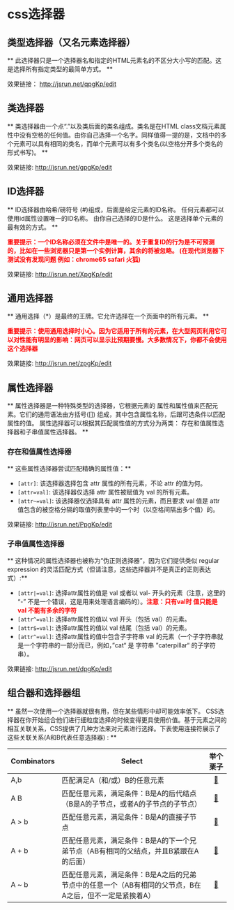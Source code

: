 # css选择器
## 类型选择器（又名元素选择器）   
** 此选择器只是一个选择器名和指定的HTML元素名的不区分大小写的匹配。这是选择所有指定类型的最简单方式。 **

效果链接： http://jsrun.net/qpgKp/edit

## 类选择器
** 类选择器由一个点“.”以及类后面的类名组成。类名是在HTML class文档元素属性中没有空格的任何值。由你自己选择一个名字。同样值得一提的是，文档中的多个元素可以具有相同的类名，而单个元素可以有多个类名(以空格分开多个类名的形式书写)。 **

效果链接: http://jsrun.net/gpgKp/edit

## ID选择器
** ID选择器由哈希/磅符号 (#)组成，后面是给定元素的ID名称。 任何元素都可以使用id属性设置唯一的ID名称。 由你自己选择的ID是什么。 这是选择单个元素的最有效的方式。 **

<strong style='color:red'>重要提示：一个ID名称必须在文件中是唯一的。关于重复ID的行为是不可预测的，比如在一些浏览器只是第一个实例计算，其余的将被忽略。 (在现代浏览器下测试没有发现问题 例如：chrome65 safari 火狐)</strong>

效果链接: http://jsrun.net/XpgKp/edit

## 通用选择器
** 通用选择（*）是最终的王牌。它允许选择在一个页面中的所有元素。 **

<strong style='color:red'>重要提示：使用通用选择时小心。因为它适用于所有的元素，在大型网页利用它可以对性能有明显的影响：网页可以显示比预期要慢。大多数情况下，你都不会使用这个选择器</strong>

效果链接: http://jsrun.net/zpgKp/edit


## 属性选择器 
** 属性选择器是一种特殊类型的选择器，它根据元素的 属性和属性值来匹配元素。它们的通用语法由方括号([]) 组成，其中包含属性名称，后跟可选条件以匹配属性的值。 属性选择器可以根据其匹配属性值的方式分为两类： 存在和值属性选择器和子串值属性选择器。 **

### 存在和值属性选择器
** 这些属性选择器尝试匹配精确的属性值：**
* ```[attr]```: 该选择器选择包含 attr 属性的所有元素，不论 attr 的值为何。
* ```[attr=val]```: 该选择器仅选择 attr 属性被赋值为 val 的所有元素。
* ```[attr~=val]```: 该选择器仅选择具有 attr 属性的元素，而且要求  val 值是  attr 值包含的被空格分隔的取值列表里中的一个时（以空格间隔出多个值）的。

效果链接: http://jsrun.net/PpgKp/edit

### 子串值属性选择器
** 这种情况的属性选择器也被称为“伪正则选择器”，因为它们提供类似 regular expression 的灵活匹配方式（但请注意，这些选择器并不是真正的正则表达式）:**
* ```[attr|=val]```: 选择attr属性的值是 val 或者以 val- 开头的元素（注意，这里的 “-” 不是一个错误，这是用来处理语言编码的）。<strong style='color:red'>注意：只有val时 值只能是 val 不能有多余的字符</strong>
* ```[attr^=val]```: 选择attr属性的值以 val 开头（包括 val）的元素。
* ```[attr$=val]```: 选择attr属性的值以 val 结尾（包括 val）的元素。
* ```[attr^=val]```: 选择attr属性的值中包含子字符串 val 的元素（一个子字符串就是一个字符串的一部分而已，例如，”cat“ 是 字符串 ”caterpillar“ 的子字符串）。

效果链接: http://jsrun.net/dpgKp/edit

## 组合器和选择器组
** 虽然一次使用一个选择器就很有用，但在某些情形中却可能效率低下。 CSS选择器在你开始组合他们进行细粒度选择的时候变得更具使用价值。基于元素之间的相互关联关系，CSS提供了几种方法来对元素进行选择。下表使用连接符展示了这些关联关系(A和B代表任意选择器) : **

| Combinators | Select | 举个栗子 |
| ----------- | --------- | :--------:|
| A,b         | 匹配满足A（和/或）B的任意元素 | [🌰](http://jsrun.net/YigKp/edit) |
| A B         | 匹配任意元素，满足条件：B是A的后代结点（B是A的子节点，或者A的子节点的子节点） |  [🌰](http://jsrun.net/CpgKp/edit)|
| A > b       | 匹配任意元素，满足条件：B是A的直接子节点 |  [🌰](http://jsrun.net/rpgKp/edit)|
| A + b       | 匹配任意元素，满足条件：B是A的下一个兄弟节点（AB有相同的父结点，并且B紧跟在A的后面） |  [🌰](http://jsrun.net/mpgKp/edit) |
| A ~ b       | 匹配任意元素，满足条件：B是A之后的兄弟节点中的任意一个（AB有相同的父节点，B在A之后，但不一定是紧挨着A） |  [🌰](http://jsrun.net/kigKp/edit) |
